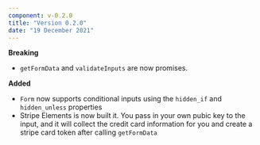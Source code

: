 ```yaml
---
component: v-0.2.0
title: "Version 0.2.0"
date: "19 December 2021"
---
```


**Breaking**

- `getFormData` and `validateInputs` are now promises.

**Added**

- `Form` now supports conditional inputs using the `hidden_if` and `hidden_unless` properties
- Stripe Elements is now built it. You pass in your own pubic key to the input, and it will collect the credit card information for you and create a stripe card token after calling `getFormData`
